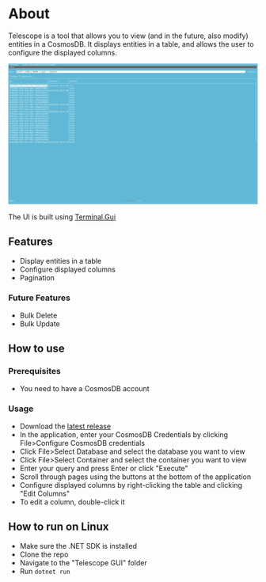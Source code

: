 # About
Telescope is a tool that allows you to view (and in the future, also modify) entities in a CosmosDB.
It displays entities in a table, and allows the user to configure the displayed columns.

![telescope.png](telescope.png)

The UI is built using [Terminal.Gui](https://github.com/gui-cs/Terminal.Gui)

## Features
- Display entities in a table
- Configure displayed columns
- Pagination

### Future Features
- Bulk Delete
- Bulk Update

## How to use
### Prerequisites
- You need to have a CosmosDB account

### Usage
- Download the [latest release](https://github.com/Schlafhase/Telescope/releases)
- In the application, enter your CosmosDB Credentials by clicking File>Configure CosmosDB credentials
- Click File>Select Database and select the database you want to view
- Click File>Select Container and select the container you want to view
- Enter your query and press Enter or click "Execute"
- Scroll through pages using the buttons at the bottom of the application
- Configure displayed columns by right-clicking the table and clicking "Edit Columns"
- To edit a column, double-click it

## How to run on Linux
- Make sure the .NET SDK is installed
- Clone the repo
- Navigate to the "Telescope GUI" folder
- Run `dotnet run`
